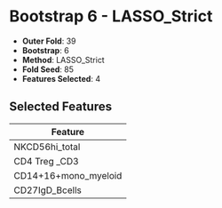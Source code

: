 # Bootstrap 6 - LASSO_Strict

- **Outer Fold**: 39
- **Bootstrap**: 6
- **Method**: LASSO_Strict
- **Fold Seed**: 85
- **Features Selected**: 4

## Selected Features

| Feature |
|---------|
| NKCD56hi_total |
| CD4 Treg _CD3 |
| CD14+16+mono_myeloid |
| CD27IgD_Bcells |
